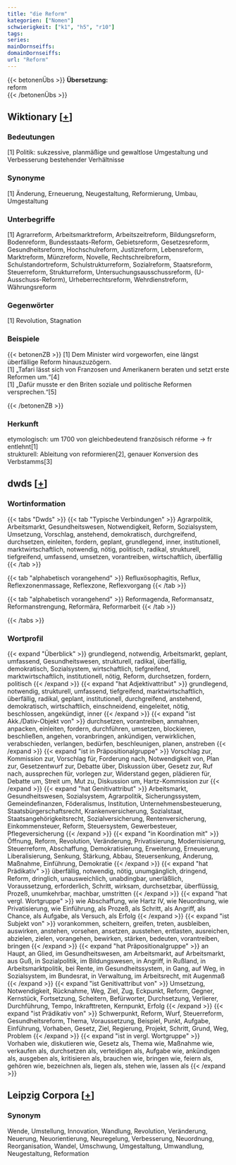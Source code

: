 ```yaml
---
title: "die Reform"
kategorien: ["Nomen"]
schwierigkeit: ["k1", "h5", "r10"]
tags:
series:
mainDornseiffs:
domainDornseiffs:
url: "Reform"
---
```


{{< betonenÜbs >}}
**Übersetzung:**  
reform  
{{< /betonenÜbs >}}

## Wiktionary [[+](https://de.wiktionary.org/wiki/Reform)]

### Bedeutungen
[1] Politik: sukzessive, planmäßige und gewaltlose Umgestaltung und Verbesserung bestehender Verhältnisse  

### Synonyme
[1] Änderung, Erneuerung, Neugestaltung, Reformierung, Umbau, Umgestaltung  

### Unterbegriffe
[1] Agrarreform, Arbeitsmarktreform, Arbeitszeitreform, Bildungsreform, Bodenreform, Bundesstaats-Reform, Gebietsreform, Gesetzesreform, Gesundheitsreform, Hochschulreform, Justizreform, Lebensreform, Marktreform, Münzreform, Novelle, Rechtschreibreform, Schulstandortreform, Schulstrukturreform, Sozialreform, Staatsreform, Steuerreform, Strukturreform, Untersuchungsausschussreform, (U-Ausschuss-Reform), Urheberrechtsreform, Wehrdienstreform, Währungsreform  

### Gegenwörter
[1] Revolution, Stagnation  

### Beispiele
{{< betonenZB >}}
[1] Dem Minister wird vorgeworfen, eine längst überfällige Reform hinauszuzögern.  
[1] „Tafari lässt sich von Franzosen und Amerikanern beraten und setzt erste Reformen um.“[4]  
[1] „Dafür musste er den Briten soziale und politische Reformen versprechen.“[5]  

{{< /betonenZB >}}
### Herkunft
etymologisch: um 1700 von gleichbedeutend französisch réforme → fr entlehnt[1]  
strukturell: Ableitung von reformieren[2], genauer Konversion des Verbstamms[3]  



## dwds [[+](https://www.dwds.de/wb/Reform)]

### Wortinformation
{{< tabs "Dwds" >}}
{{< tab "Typische Verbindungen" >}}
Agrarpolitik, Arbeitsmarkt, Gesundheitswesen, Notwendigkeit, Reform, Sozialsystem, Umsetzung, Vorschlag, anstehend, demokratisch, durchgreifend, durchsetzen, einleiten, fordern, geplant, grundlegend, inner, institutionell, marktwirtschaftlich, notwendig, nötig, politisch, radikal, strukturell, tiefgreifend, umfassend, umsetzen, vorantreiben, wirtschaftlich, überfällig
{{< /tab >}}

{{< tab "alphabetisch vorangehend" >}}
Refluxösophagitis, Reflux, Reflexzonenmassage, Reflexzone, Reflexvorgang
{{< /tab >}}

{{< tab "alphabetisch vorangehend" >}}
Reformagenda, Reformansatz, Reformanstrengung, Reformära, Reformarbeit
{{< /tab >}}

{{< /tabs >}}

### Wortprofil
{{< expand "Überblick" >}} grundlegend, notwendig, Arbeitsmarkt, geplant, umfassend, Gesundheitswesen, strukturell, radikal, überfällig, demokratisch, Sozialsystem, wirtschaftlich, tiefgreifend, marktwirtschaftlich, institutionell, nötig, Reform, durchsetzen, fordern, politisch {{< /expand >}}
{{< expand "hat Adjektivattribut" >}} grundlegend, notwendig, strukturell, umfassend, tiefgreifend, marktwirtschaftlich, überfällig, radikal, geplant, institutionell, durchgreifend, anstehend, demokratisch, wirtschaftlich, einschneidend, eingeleitet, nötig, beschlossen, angekündigt, inner {{< /expand >}}
{{< expand "ist Akk./Dativ-Objekt von" >}} durchsetzen, vorantreiben, anmahnen, anpacken, einleiten, fordern, durchführen, umsetzen, blockieren, beschließen, angehen, voranbringen, ankündigen, verwirklichen, verabschieden, verlangen, bedürfen, beschleunigen, planen, anstreben {{< /expand >}}
{{< expand "ist in Präpositionalgruppe" >}} Vorschlag zur, Kommission zur, Vorschlag für, Forderung nach, Notwendigkeit von, Plan zur, Gesetzentwurf zur, Debatte über, Diskussion über, Gesetz zur, Ruf nach, aussprechen für, vorlegen zur, Widerstand gegen, plädieren für, Debatte um, Streit um, Mut zu, Diskussion um, Hartz-Kommission zur {{< /expand >}}
{{< expand "hat Genitivattribut" >}} Arbeitsmarkt, Gesundheitswesen, Sozialsystem, Agrarpolitik, Sicherungssystem, Gemeindefinanzen, Föderalismus, Institution, Unternehmensbesteuerung, Staatsbürgerschaftsrecht, Krankenversicherung, Sozialstaat, Staatsangehörigkeitsrecht, Sozialversicherung, Rentenversicherung, Einkommensteuer, Reform, Steuersystem, Gewerbesteuer, Pflegeversicherung {{< /expand >}}
{{< expand "in Koordination mit" >}} Öffnung, Reform, Revolution, Veränderung, Privatisierung, Modernisierung, Steuerreform, Abschaffung, Demokratisierung, Erweiterung, Erneuerung, Liberalisierung, Senkung, Stärkung, Abbau, Steuersenkung, Änderung, Maßnahme, Einführung, Demokratie {{< /expand >}}
{{< expand "hat Prädikativ" >}} überfällig, notwendig, nötig, unumgänglich, dringend, Reform, dringlich, unausweichlich, unabdingbar, unerläßlich, Voraussetzung, erforderlich, Schritt, wirksam, durchsetzbar, überflüssig, Prozeß, unumkehrbar, machbar, umstritten {{< /expand >}}
{{< expand "hat vergl. Wortgruppe" >}} wie Abschaffung, wie Hartz IV, wie Neuordnung, wie Privatisierung, wie Einführung, als Prozeß, als Schritt, als Angriff, als Chance, als Aufgabe, als Versuch, als Erfolg {{< /expand >}}
{{< expand "ist Subjekt von" >}} vorankommen, scheitern, greifen, treten, ausbleiben, auswirken, anstehen, vorsehen, ansetzen, ausstehen, entlasten, ausreichen, abzielen, zielen, vorangehen, bewirken, stärken, bedeuten, vorantreiben, bringen {{< /expand >}}
{{< expand "hat Präpositionalgruppe" >}} an Haupt, an Glied, im Gesundheitswesen, am Arbeitsmarkt, auf Arbeitsmarkt, aus Guß, in Sozialpolitik, im Bildungswesen, in Angriff, in Rußland, in Arbeitsmarktpolitik, bei Rente, im Gesundheitssystem, in Gang, auf Weg, in Sozialsystem, im Bundesrat, in Verwaltung, im Arbeitsrecht, mit Augenmaß {{< /expand >}}
{{< expand "ist Genitivattribut von" >}} Umsetzung, Notwendigkeit, Rücknahme, Weg, Ziel, Zug, Eckpunkt, Reform, Gegner, Kernstück, Fortsetzung, Scheitern, Befürworter, Durchsetzung, Verlierer, Durchführung, Tempo, Inkrafttreten, Kernpunkt, Erfolg {{< /expand >}}
{{< expand "ist Prädikativ von" >}} Schwerpunkt, Reform, Wurf, Steuerreform, Gesundheitsreform, Thema, Voraussetzung, Beispiel, Punkt, Aufgabe, Einführung, Vorhaben, Gesetz, Ziel, Regierung, Projekt, Schritt, Grund, Weg, Problem {{< /expand >}}
{{< expand "ist in vergl. Wortgruppe" >}} Vorhaben wie, diskutieren wie, Gesetz als, Thema wie, Maßnahme wie, verkaufen als, durchsetzen als, verteidigen als, Aufgabe wie, ankündigen als, ausgeben als, kritisieren als, brauchen wie, bringen wie, feiern als, gehören wie, bezeichnen als, liegen als, stehen wie, lassen als {{< /expand >}}

## Leipzig Corpora [[+](https://corpora.uni-leipzig.de/en/res?word=Reform&corpusId=deu_newscrawl-public_2018)]


### Synonym
Wende, Umstellung, Innovation, Wandlung, Revolution, Veränderung, Neuerung, Neuorientierung, Neuregelung, Verbesserung, Neuordnung, Reorganisation, Wandel, Umschwung, Umgestaltung, Umwandlung, Neugestaltung, Reformation

